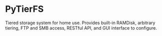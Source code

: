 # PyTierFS
Tiered storage system for home use. Provides built-in RAMDisk, arbitrary tiering, FTP and SMB access, RESTful API, and GUI interface to configure.
